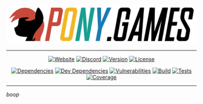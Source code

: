 <div align="center">

![logo](public/logo3.svg)

----------

[![Website][website-badge]][website-link]
[![Discord][discord-badge]][discord-link]
[![Version][version-badge]][version-link]
[![License][license-badge]][license-link]

[![Dependencies][dependencies-badge]][dependencies-link]
[![Dev Dependencies][dev-dependencies-badge]][dev-dependencies-link]
[![Vulnerabilities][vulnerabilities-badge]][vulnerabilities-link]
[![Build][build-badge]][build-link]
[![Tests][tests-badge]][tests-link]
[![Coverage][coverage-badge]][coverage-link]

----------

</div>


*boop*


<!-- Link References -->

[website-badge]: https://img.shields.io/website-up-down-green-red/https/pony.games.svg?label=🌐%20website
[website-link]: https://pony.games

[discord-badge]: https://img.shields.io/discord/489433294509703170.svg?logo=discord
[discord-link]: https://chat.pony.games

[version-badge]: https://img.shields.io/github/package-json/v/tschrock/ponygames.svg?label=version
[version-link]: https://github.com/Tschrock/PonyGames

[license-badge]: https://img.shields.io/badge/license-MPL--2.0-blue.svg
[license-link]: https://github.com/Tschrock/PonyGames/blob/master/LICENSE.md

[dependencies-badge]: https://david-dm.org/tschrock/ponygames/status.svg
[dependencies-link]: https://david-dm.org/tschrock/ponygames

[dev-dependencies-badge]: https://david-dm.org/tschrock/ponygames/dev-status.svg
[dev-dependencies-link]: https://david-dm.org/tschrock/ponygames?type=dev

[vulnerabilities-badge]: https://snyk.io/test/github/tschrock/ponygames/badge.svg
[vulnerabilities-link]: https://snyk.io/test/github/tschrock/ponygames

[build-badge]: https://ci.appveyor.com/api/projects/status/j31t09yq3p4ibes8?svg=true
[build-link]: https://ci.appveyor.com/project/Tschrock/ponygames

[tests-badge]: https://img.shields.io/appveyor/tests/tschrock/ponygames.svg
[tests-link]: https://ci.appveyor.com/project/Tschrock/ponygames

[coverage-badge]: https://coveralls.io/repos/github/Tschrock/PonyGames/badge.svg
[coverage-link]: https://coveralls.io/github/Tschrock/PonyGames

